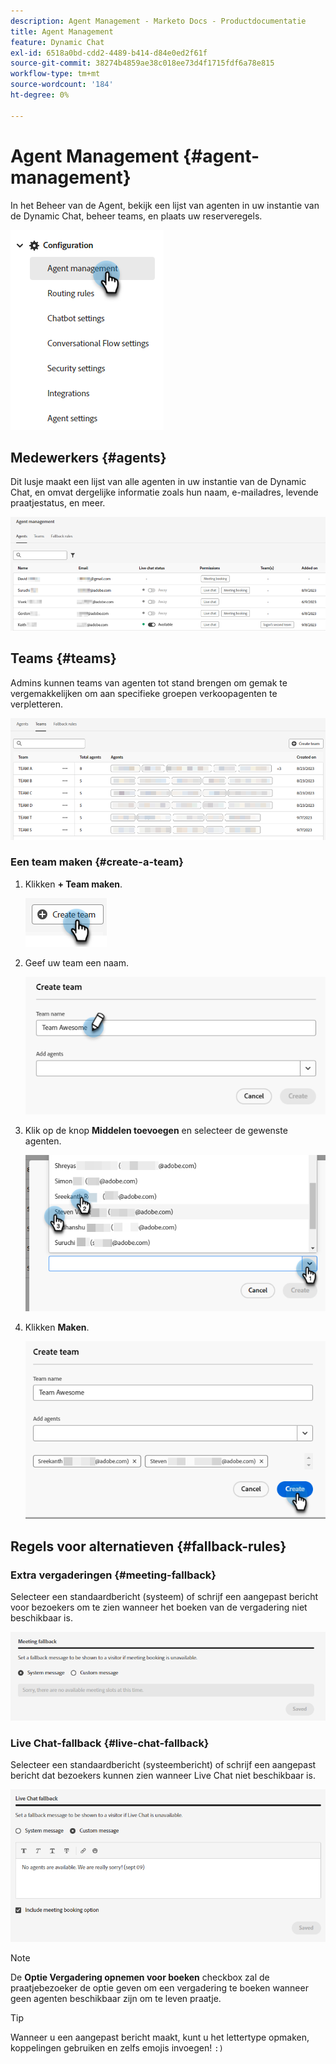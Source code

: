 ```yaml
---
description: Agent Management - Marketo Docs - Productdocumentatie
title: Agent Management
feature: Dynamic Chat
exl-id: 6518a0bd-cdd2-4489-b414-d84e0ed2f61f
source-git-commit: 38274b4859ae38c018ee73d4f1715fdf6a78e815
workflow-type: tm+mt
source-wordcount: '184'
ht-degree: 0%

---
```


# Agent Management {#agent-management}

In het Beheer van de Agent, bekijk een lijst van agenten in uw instantie van de Dynamic Chat, beheer teams, en plaats uw reserveregels.

![](assets/agent-management-1.png)

## Medewerkers {#agents}

Dit lusje maakt een lijst van alle agenten in uw instantie van de Dynamic Chat, en omvat dergelijke informatie zoals hun naam, e-mailadres, levende praatjestatus, en meer.

![](assets/agent-management-2.png)

## Teams {#teams}

Admins kunnen teams van agenten tot stand brengen om gemak te vergemakkelijken om aan specifieke groepen verkoopagenten te verpletteren.

![](assets/agent-management-3.png)

### Een team maken {#create-a-team}

1. Klikken **+ Team maken**.

   ![](assets/agent-management-4.png)

1. Geef uw team een naam.

   ![](assets/agent-management-5.png)

1. Klik op de knop **Middelen toevoegen** en selecteer de gewenste agenten.

   ![](assets/agent-management-6.png)

1. Klikken **Maken**.

   ![](assets/agent-management-7.png)

## Regels voor alternatieven {#fallback-rules}

### Extra vergaderingen {#meeting-fallback}

Selecteer een standaardbericht (systeem) of schrijf een aangepast bericht voor bezoekers om te zien wanneer het boeken van de vergadering niet beschikbaar is.

![](assets/agent-management-8.png)

### Live Chat-fallback {#live-chat-fallback}

Selecteer een standaardbericht (systeembericht) of schrijf een aangepast bericht dat bezoekers kunnen zien wanneer Live Chat niet beschikbaar is.

![](assets/agent-management-9.png)

>[!NOTE]
>
>De **Optie Vergadering opnemen voor boeken** checkbox zal de praatjebezoeker de optie geven om een vergadering te boeken wanneer geen agenten beschikbaar zijn om te leven praatje.

>[!TIP]
>
>Wanneer u een aangepast bericht maakt, kunt u het lettertype opmaken, koppelingen gebruiken en zelfs emojis invoegen! `:)`
